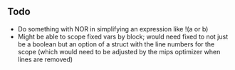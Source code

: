 
## Todo

* Do something with NOR in simplifying an expression like !(a or b)
* Might be able to scope fixed vars by block; would need fixed to not just be a boolean
    but an option of a struct with the line numbers for the scope (which would need to be
    adjusted by the mips optimizer when lines are removed)

